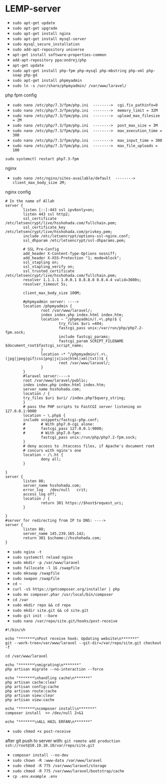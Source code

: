 # LEMP-server
* `sudo apt-get update`
* `sudo apt-get upgrade`
* `sudo apt-get install nginx`
* `sudo apt-get install mysql-server`
* `sudo mysql_secure_installation`
* `sudo add-apt-repository universe`
* `apt-get install software-properties-common`
* `add-apt-repository ppa:ondrej/php`
* `apt-get update`
* `sudo apt-get install php-fpm php-mysql php-mbstring php-xml php-soap php-gd`
* `sudo apt-get install phpmyadmin`
* `sudo ln -s /usr/share/phpmyadmin/ /var/www/laravel/`

php fpm config

* `sudo nano /etc/php/7.3/fpm/php.ini  -------->  cgi.fix_pathinfo=0`
* `sudo nano /etc/php/7.3/fpm/php.ini  -------->  memory_limit = 32M`
* `sudo nano /etc/php/7.3/fpm/php.ini  -------->  upload_max_filesize = 2M`
* `sudo nano /etc/php/7.3/fpm/php.ini  -------->  post_max_size = 3M`
* `sudo nano /etc/php/7.3/fpm/php.ini  -------->  max_execution_time = 300`
* `sudo nano /etc/php/7.3/fpm/php.ini  -------->  max_input_time = 300`
* `sudo nano /etc/php/7.3/fpm/php.ini  -------->  max_file_uploads = 100`

`sudo systemctl restart php7.3-fpm`

nginx

* `sudo nano /etc/nginx/sites-available/default  -------->  client_max_body_size 2M;`

nginx config
```
# In the name of Allah
server {
        listen [::]:443 ssl ipv6only=on;
        listen 443 ssl http2;
        ssl_certificate /etc/letsencrypt/live/hsshohada.com/fullchain.pem;
        ssl_certificate_key /etc/letsencrypt/live/hsshohada.com/privkey.pem;
        include /etc/letsencrypt/options-ssl-nginx.conf;
        ssl_dhparam /etc/letsencrypt/ssl-dhparams.pem;

        # SSL Pre-Config
        add_header X-Content-Type-Options nosniff;
        add_header X-XSS-Protection "1; mode=block";
        ssl_stapling on;
        ssl_stapling_verify on;
        ssl_trusted_certificate /etc/letsencrypt/live/hsshohada.com/fullchain.pem;
        resolver 1.1.1.1 1.0.0.1 8.8.8.8 8.8.4.4 valid=3600s;
        resolver_timeout 5s;

        client_max_body_size 100M;

        #phpmyadmin server: ---->
        location /phpmyadmin {
                root /var/www/laravel/;
                index index.php index.html index.htm;
                location ~ ^/phpmyadmin/(.+\.php)$ {
                        try_files $uri =404;
                        fastcgi_pass unix:/var/run/php/php7.2-fpm.sock;
                        include fastcgi_params;
                        fastcgi_param SCRIPT_FILENAME $document_root$fastcgi_script_name;
                }
                location ~* ^/phpmyadmin/(.+\.(jpg|jpeg|gif|css|png|js|ico|html|xml|txt))$ {
                        root /var/www/laravel/;
                }
        }
        #laravel server:---->
        root /var/www/laravel/public;
        index index.php index.html index.htm;
        server_name hsshohada.com;
        location / {
        try_files $uri $uri/ /index.php?$query_string;
        }
        # pass the PHP scripts to FastCGI server listening on 127.0.0.1:9000
        location ~ \.php$ {
        include snippets/fastcgi-php.conf;
        #       # With php7.0-cgi alone:
        #       fastcgi_pass 127.0.0.1:9000;
        #       # With php7.0-fpm:
                fastcgi_pass unix:/run/php/php7.2-fpm.sock;
        }
        # deny access to .htaccess files, if Apache's document root
        # concurs with nginx's one
        location ~ /\.ht {
                deny all;
        }

}
server {
        listen 80;
        server_name hsshohada.com;
        error_log   /dev/null   crit;
        access_log off;
        location / {
                return 301 https://$host$request_uri;
        }

}
#server for redirecting from IP to DNS: ---->
server {
        listen 80;
        server_name 145.239.165.142;
        return 301 $scheme://hsshohada.com;
}
```
* `sudo nginx -t`
* `sudo systemctl reload nginx`
* `sudo mkdir -p /var/www/laravel`
* `sudo fallocate -l 1G /swapfile`
* `sudo mkswap /swapfile`
* `sudo swapon /swapfile`
* `cd ~`
* `curl -sS https://getcomposer.org/installer | php`
* `sudo mv composer.phar /usr/local/bin/composer`
* `cd /var`
* `sudo mkdir repo && cd repo`
* `sudo mkdir site.git && cd site.git`
* `sudo git init --bare`
* `sudo nano /var/repo/site.git/hooks/post-receive`
```(paste lines below:)
#!/bin/sh

echo "*******\nPost receive hook: Updating website\n*******"
git --work-tree=/var/www/laravel --git-dir=/var/repo/site.git checkout -f

cd /var/www/laravel

echo "*******\nmigrating\n*******"
php artisan migrate --no-interaction --force

echo "*******\nhandling cache\n*******"
php artisan cache:clear
php artisan config:cache
php artisan route:cache
php artisan view:clear
php artisan view:cache

echo "*******\ncomposer install\n*******"
composer install  >> /dev/null 2>&1

echo "*******\nALL HAIL ERFAN\n*******"
```
* `sudo chmod +x post-receive`

after git push to server with: `git remote add production ssh://root@10.10.10.10/var/repo/site.git`

* `composer install --no-dev`
* `sudo chown -R :www-data /var/www/laravel`
* `sudo chmod -R 775 /var/www/laravel/storage`
* `sudo chmod -R 775 /var/www/laravel/bootstrap/cache`
* `cp .env.example .env`
